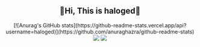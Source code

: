 <dev style="text-align: center;">
<h2>👋Hi, This is haloged👋</h2>
<p style="text-align: center;">
[![Anurag's GitHub stats](https://github-readme-stats.vercel.app/api?username=haloged)](https://github.com/anuraghazra/github-readme-stats)
<img src="https://img.shields.io/github/followers/haloged?label=followers&style=social">
<a harf="https://haloged.github.io/haloged1/"><img src="https://img.shields.io/badge/Web-%E6%88%91%E7%9A%84%E5%B0%8F%E7%A0%B4%E7%AB%99-brightgreen"></a>
</p>
</dev>
